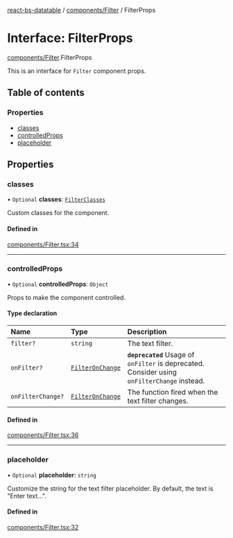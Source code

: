 [react-bs-datatable](../README.md) / [components/Filter](../modules/components_Filter.md) / FilterProps

# Interface: FilterProps

[components/Filter](../modules/components_Filter.md).FilterProps

This is an interface for `Filter` component props.

## Table of contents

### Properties

- [classes](components_Filter.FilterProps.md#classes)
- [controlledProps](components_Filter.FilterProps.md#controlledprops)
- [placeholder](components_Filter.FilterProps.md#placeholder)

## Properties

### classes

• `Optional` **classes**: [`FilterClasses`](components_Filter.FilterClasses.md)

Custom classes for the component.

#### Defined in

[components/Filter.tsx:34](https://github.com/imballinst/react-bs-datatable/blob/a980185/src/components/Filter.tsx#L34)

___

### controlledProps

• `Optional` **controlledProps**: `Object`

Props to make the component controlled.

#### Type declaration

| Name | Type | Description |
| :------ | :------ | :------ |
| `filter?` | `string` | The text filter. |
| `onFilter?` | [`FilterOnChange`](../modules/helpers_types.md#filteronchange) | **`deprecated`**  Usage of `onFilter` is deprecated. Consider using `onFilterChange` instead. |
| `onFilterChange?` | [`FilterOnChange`](../modules/helpers_types.md#filteronchange) | The function fired when the text filter changes. |

#### Defined in

[components/Filter.tsx:36](https://github.com/imballinst/react-bs-datatable/blob/a980185/src/components/Filter.tsx#L36)

___

### placeholder

• `Optional` **placeholder**: `string`

Customize the string for the text filter placeholder.
By default, the text is "Enter text...".

#### Defined in

[components/Filter.tsx:32](https://github.com/imballinst/react-bs-datatable/blob/a980185/src/components/Filter.tsx#L32)
